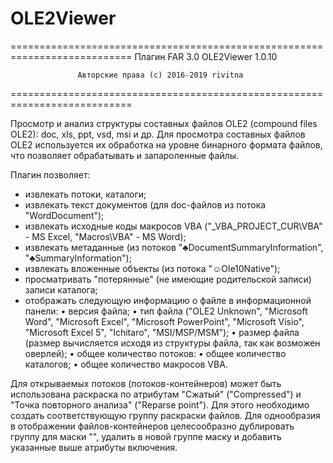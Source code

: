 # OLE2Viewer
===========================================================================
                      Плагин FAR 3.0 OLE2Viewer 1.0.10

                   Авторские права (с) 2016-2019 rivitna
===========================================================================

Просмотр и анализ структуры составных файлов OLE2 (compound files OLE2): doc, xls, ppt, vsd, msi и др.
Для просмотра составных файлов OLE2 используется их обработка на уровне бинарного формата файлов, что позволяет обрабатывать и запароленные файлы.

Плагин позволяет:
- извлекать потоки, каталоги;
- извлекать текст документов (для doc-файлов из потока "WordDocument");
- извлекать исходные коды макросов VBA ("_VBA_PROJECT_CUR\VBA" - MS Excel, "Macros\VBA" - MS Word);
- извлекать метаданные (из потоков "♣DocumentSummaryInformation", "♣SummaryInformation");
- извлекать вложенные объекты (из потока "☺Ole10Native");
- просматривать "потерянные" (не имеющие родительской записи) записи каталога;
- отображать следующую информацию о файле в информационной панели:
  • версия файла;
  • тип файла ("OLE2 Unknown", "Microsoft Word", "Microsoft Excel", "Microsoft PowerPoint", "Microsoft Visio", "Microsoft Excel 5", "Ichitaro", "MSI/MSP/MSM");
  • размер файла (размер вычисляется исходя из структуры файла, так как возможен оверлей);
  • общее количество потоков:
  • общее количество каталогов;
  • общее количество макросов VBA.

Для открываемых потоков (потоков-контейнеров) может быть использована раскраска по атрибутам "Сжатый" ("Compressed") и "Точка повторного анализа" ("Reparse point"). Для этого необходимо создать соответствующую группу раскраски файлов. Для однообразия в отображении файлов-контейнеров целесообразно дублировать группу для маски "<arch>", удалить в новой группе маску и добавить указанные выше атрибуты включения.

